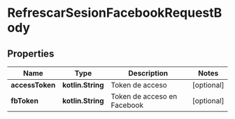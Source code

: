 
# RefrescarSesionFacebookRequestBody

## Properties
Name | Type | Description | Notes
------------ | ------------- | ------------- | -------------
**accessToken** | **kotlin.String** | Token de acceso |  [optional]
**fbToken** | **kotlin.String** | Token de acceso en Facebook |  [optional]



